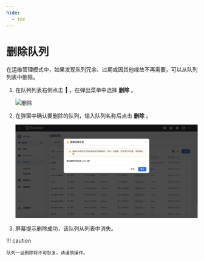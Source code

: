 ```yaml
---
hide:
  - toc
---
```


# 删除队列

在运维管理模式中，如果发现队列冗余、过期或因其他缘故不再需要，可以从队列列表中删除。

1. 在队列列表右侧点击 **┇** ，在弹出菜单中选择 **删除** 。

    ![删除](../../images/q-delete01.png)

1. 在弹窗中确认要删除的队列，输入队列名称后点击 **删除** 。

    ![确认删除](../../images/delete02.png)

1. 屏幕提示删除成功，该队列从列表中消失。

!!! caution

    队列一旦删除将不可恢复，请谨慎操作。
